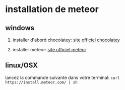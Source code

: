 # installation de meteor


## windows

1. installer d'abord chocolatey: [site officiel chocolatey](https://chocolatey.org/install)

2. installer meteor: [site officiel meteor](https://www.meteor.com/install)


## linux/OSX

lancez la commande suivante dans votre terminal: ```curl https://install.meteor.com/ | sh```

